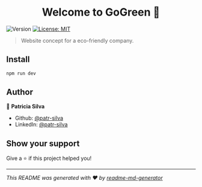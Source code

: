 <h1 align="center">Welcome to GoGreen 👋</h1>
<p>
  <img alt="Version" src="https://img.shields.io/badge/version-0.0.0-blue.svg?cacheSeconds=2592000" />
  <a href="#" target="_blank">
    <img alt="License: MIT" src="https://img.shields.io/badge/License-MIT-yellow.svg" />
  </a>
</p>

> Website concept for a eco-friendly company.

## Install

```sh
npm run dev
```

## Author

👤 **Patricia Silva**

* Github: [@patr-silva](https://github.com/patr-silva)
* LinkedIn: [@patr-silva](https://linkedin.com/in/patr-silva)

## Show your support

Give a ⭐️ if this project helped you!

***
_This README was generated with ❤️ by [readme-md-generator](https://github.com/kefranabg/readme-md-generator)_